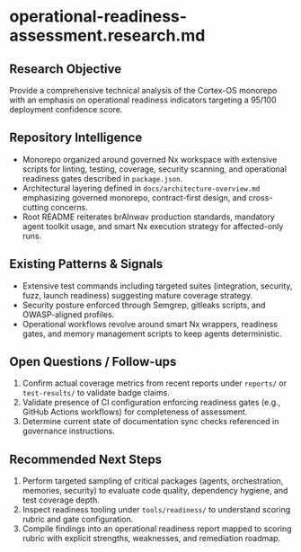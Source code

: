 # operational-readiness-assessment.research.md

## Research Objective
Provide a comprehensive technical analysis of the Cortex-OS monorepo with an emphasis on operational readiness indicators targeting a 95/100 deployment confidence score.

## Repository Intelligence
- Monorepo organized around governed Nx workspace with extensive scripts for linting, testing, coverage, security scanning, and operational readiness gates described in `package.json`.
- Architectural layering defined in `docs/architecture-overview.md` emphasizing governed monorepo, contract-first design, and cross-cutting concerns.
- Root README reiterates brAInwav production standards, mandatory agent toolkit usage, and smart Nx execution strategy for affected-only runs.

## Existing Patterns & Signals
- Extensive test commands including targeted suites (integration, security, fuzz, launch readiness) suggesting mature coverage strategy.
- Security posture enforced through Semgrep, gitleaks scripts, and OWASP-aligned profiles.
- Operational workflows revolve around smart Nx wrappers, readiness gates, and memory management scripts to keep agents deterministic.

## Open Questions / Follow-ups
1. Confirm actual coverage metrics from recent reports under `reports/` or `test-results/` to validate badge claims.
2. Validate presence of CI configuration enforcing readiness gates (e.g., GitHub Actions workflows) for completeness of assessment.
3. Determine current state of documentation sync checks referenced in governance instructions.

## Recommended Next Steps
1. Perform targeted sampling of critical packages (agents, orchestration, memories, security) to evaluate code quality, dependency hygiene, and test coverage depth.
2. Inspect readiness tooling under `tools/readiness/` to understand scoring rubric and gate configuration.
3. Compile findings into an operational readiness report mapped to scoring rubric with explicit strengths, weaknesses, and remediation roadmap.
